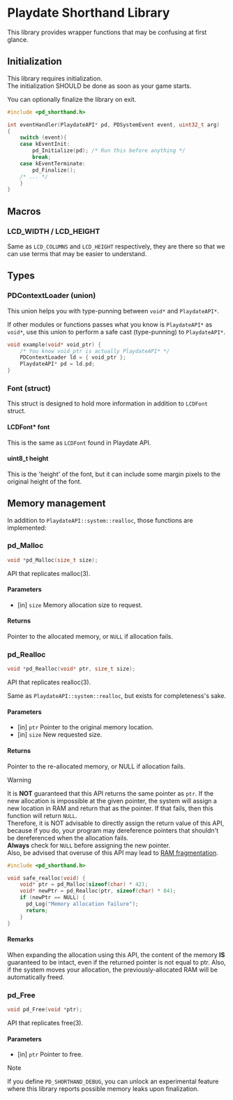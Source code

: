 # Playdate Shorthand Library

This library provides wrapper functions that may be confusing at first glance.

## Initialization

This library requires initialization.  
The initialization SHOULD be done as soon as your game starts.

You can optionally finalize the library on exit.

```c
#include <pd_shorthand.h>

int eventHandler(PlaydateAPI* pd, PDSystemEvent event, uint32_t arg)
{
    switch (event){
    case kEventInit:
        pd_Initialize(pd); /* Run this before anything */
        break;
    case kEventTerminate:
        pd_Finalize();
    /* ... */
    }
}

```

## Macros

### LCD_WIDTH / LCD_HEIGHT

Same as `LCD_COLUMNS` and `LCD_HEIGHT` respectively,
they are there so that we can use terms that may be easier to understand.

## Types

### PDContextLoader (union)

This union helps you with type-punning between `void*` and `PlaydateAPI*`.

If other modules or functions passes what you know is `PlaydateAPI*` as `void*`,
use this union to perform a safe cast (type-punning) to `PlaydateAPI*`.

```c
void example(void* void_ptr) {
    /* You know void_ptr is actually PlaydateAPI* */
    PDContextLoader ld = { void_ptr };
    PlaydateAPI* pd = ld.pd;
}
```

### Font (struct)

This struct is designed to hold more information in addition to `LCDFont` struct.

#### LCDFont* font

This is the same as `LCDFont` found in Playdate API.

#### uint8_t height

This is the 'height' of the font, but it can include some margin pixels
to the original height of the font.

## Memory management

In addition to `PlaydateAPI::system::realloc`, those functions are implemented:

### pd_Malloc

```c
void *pd_Malloc(size_t size);
```
API that replicates malloc(3).

#### Parameters
* [in] `size` Memory allocation size to request.

#### Returns
Pointer to the allocated memory, or `NULL` if allocation fails.


### pd_Realloc

```c
void *pd_Realloc(void* ptr, size_t size);
```

API that replicates realloc(3).

Same as `PlaydateAPI::system::realloc`, but exists for completeness's sake.

#### Parameters
* [in] `ptr`  Pointer to the original memory location.
* [in] `size` New requested size. 

#### Returns

Pointer to the re-allocated memory, or NULL if allocation fails.

> [!WARNING]
> 
> It is **NOT** guaranteed that this API returns the same pointer as `ptr`.
> If the new allocation is impossible at the given pointer,
> the system will assign a new location in RAM and return that as the pointer.
> If that fails, then this function will return `NULL`.  
> Therefore, it is NOT advisable to directly assign the return value of this API,
> because if you do, your program may dereference pointers
> that shouldn't be dereferenced when the allocation fails.  
> **Always** check for `NULL` before assigning the new pointer.  
> Also, be advised that overuse of this API may lead to [RAM fragmentation](https://en.wikipedia.org/wiki/Fragmentation_(computing)).
> 
> ```c
> #include <pd_shorthand.h>
> 
> void safe_realloc(void) {
>     void* ptr = pd_Malloc(sizeof(char) * 42);
>     void* newPtr = pd_Realloc(ptr, sizeof(char) * 84);
>     if (newPtr == NULL) {
>       pd_Log("Memory allocation failure");
>       return;
>     }
> }
> ```

#### Remarks
When expanding the allocation using this API, the content of the memory
**IS** guaranteed to be intact, even if the returned pointer is not equal to ptr.
Also, if the system moves your allocation, the previously-allocated RAM
will be automatically freed.


### pd_Free
```c
void pd_Free(void *ptr);
```

API that replicates free(3).

#### Parameters
* [in] `ptr` Pointer to free.


> [!NOTE]
> 
> If you define `PD_SHORTHAND_DEBUG`, you can unlock an experimental feature
> where this library reports possible memory leaks upon finalization.


